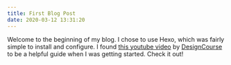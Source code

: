 ```yaml
---
title: First Blog Post
date: 2020-03-12 13:31:20
---
```

Welcome to the beginning of my blog. I chose to use Hexo, which was fairly simple to install and configure. I found [this youtube video](https://www.youtube.com/watch?v=Onglr1_Kgls) by [DesignCourse](https://www.youtube.com/channel/UCVyRiMvfUNMA1UPlDPzG5Ow) to be a helpful guide when I was getting started. Check it out! 